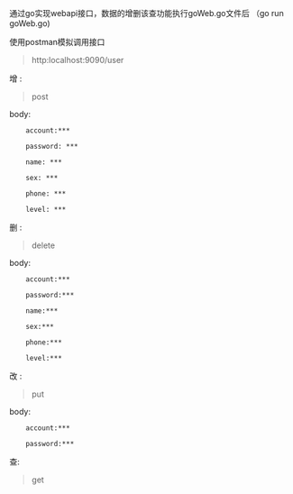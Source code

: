 通过go实现webapi接口，数据的增删该查功能执行goWeb.go文件后
（go run goWeb.go)

使用postman模拟调用接口

>http:localhost:9090/user

增 : 
>post

body: 

```
	account:***
	
	password: ***
	
	name: ***
	
	sex: ***
	
	phone: ***
	
	level: ***
```

删 : 
>delete
		
body:

```
	account:***
	
	password:***
	
	name:***
	
	sex:***
	
	phone:***
	
	level:***
```

改 : 
>put

body: 

```
	account:***
	 
	password:***
```
查:
>get
